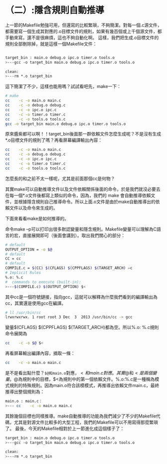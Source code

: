 # （二）:隱含規則自動推導


上一節的Makefile勉強可用，但還寫的比較繁瑣，不夠簡潔。對每一個.c源文件，都需要寫一個生成其對應的.o目標文件的規則，如果有幾百個或上千個源文件，都手動來寫，還不是很麻煩，這也不夠自動化啊。
這樣，我們把生成.o目標文件的規則全部刪除掉，就是這樣一個Makefile文件：


```sh

target_bin : main.o debug.o ipc.o timer.o tools.o  
>---gcc -o target_bin main.o debug.o ipc.o timer.o tools.o  
   
clean:  
>---rm *.o target_bin  
```

這下簡潔了不少，這樣也能用嗎？試試看吧先，make一下：


```sh
# make  
cc    -c -o main.o main.c  
cc    -c -o debug.o debug.c  
cc    -c -o ipc.o ipc.c  
cc    -c -o timer.o timer.c  
cc    -c -o tools.o tools.c  
gcc -o target_bin main.o debug.o ipc.o timer.o tools.o  
```

原來醬紫都可以啊！！target_bin後面那一群依賴文件怎麼生成呢？不是沒有生成*.o目標文件的規則了嗎？再看屏幕編譯輸出內容：

```sh
cc    -c -o main.o main.c  
cc    -c -o debug.o debug.c  
cc    -c -o ipc.o ipc.c  
cc    -c -o timer.o timer.c  
cc    -c -o tools.o tools.c 
```

怎麼長的和之前不太一樣呢，尤其是前面那個cc是何物？

其實make可以自動推導文件以及文件依賴關係後面的命令，於是我們就沒必要去在每一個*.o文件後都寫上類似的命令，因為，我們的 make 會自動推導依賴文件，並根據隱含規則自己推導命令。所以上面.o文件是由於make自動推導出的依賴文件以及命令來生成的。

下面來看看make是如何推導的。

命令make –p可以打印出很多默認變量和隱含規則。Makefile變量可以理解為C語言的宏，直接展開即可（後面會講到）。取出我們關心的部分：


```sh
# default  
OUTPUT_OPTION = -o $@  
# default  
CC = cc  
# default  
COMPILE.c = $(CC) $(CFLAGS) $(CPPFLAGS) $(TARGET_ARCH) –c  
# Implicit Rules  
%.o: %.c  
#  commands to execute (built-in):  
>---$(COMPILE.c) $(OUTPUT_OPTION) $<  
```

其中cc是一個符號鏈接，指向gcc，這就可以解釋為什麼我們看到的編譯輸出為cc，其實還是使用gcc在編譯。

```sh
# ll /usr/bin/cc    
lrwxrwxrwx. 1 root root 3 Dec  3  2013 /usr/bin/cc -> gcc  
```

變量$(CFLAGS) $(CPPFLAGS) $(TARGET_ARCH)都為空。所以%.o: %.c規則命令展開為


```sh
cc    -c -o $@ $<  
```

再看屏幕輸出編譯內容，摘取一條：

```sh
cc    -c -o main.o main.c  
```

是不是看出點什麼？`$@和main.o`對應，$<和main.c對應。其實$@和$<是兩個變量。$@為規則中的目標，$<為規則中的第一個依賴文件。%.o:%.c是一種稱為模式規則的特殊規則。因為main.o符合該模模式，再推導出依賴文件main.c，最終推導出整個規則為：

```sh
main.o : main.c：  
>--- cc    -c -o main.o main.c 
```

其餘幾個目標也同樣推導。make自動推導的功能為我們減少了不少的Makefile代碼，尤其是對源文件比較多的大型工程，我們的Makefile可以不用寫得那麼繁瑣了。
最後，今天的Makefile相對於上一節進化成這個樣子了：


```sh
target_bin : main.o debug.o ipc.o timer.o tools.o  
>---gcc -o target_bin main.o debug.o ipc.o timer.o tools.o  
   
clean:  
>---rm *.o target_bin  
```

